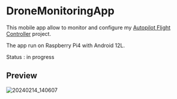 # DroneMonitoringApp
This mobile app allow to monitor and configure my [Autopilot Flight Controller](https://github.com/Embedded-MUTEX-1/Autopilot-Flight-Controller) project.

The app run on Raspberry Pi4 with Android 12L.

Status : in progress
## Preview

![20240214_140607](https://github.com/Embedded-MUTEX-1/DroneMonitoringApp/assets/105748537/28e0e3cd-8136-4886-bd76-e6a4e33f0277)
